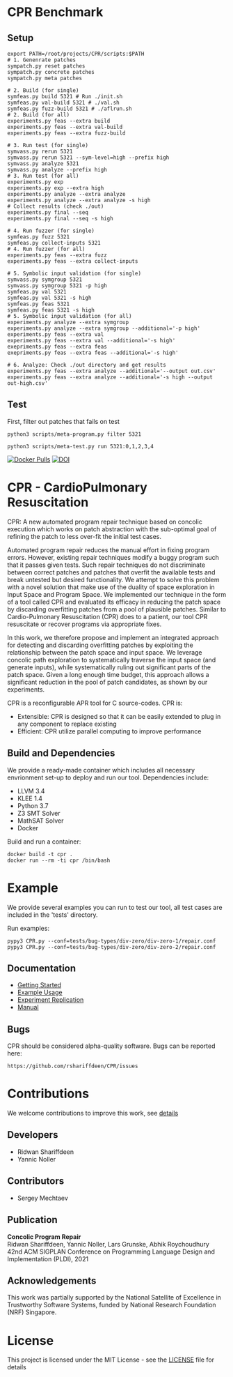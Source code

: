 # CPR Benchmark
## Setup
```shell
export PATH=/root/projects/CPR/scripts:$PATH
# 1. Genenrate patches
sympatch.py reset patches
sympatch.py concrete patches
sympatch.py meta patches

# 2. Build (for single)
symfeas.py build 5321 # Run ./init.sh
symfeas.py val-build 5321 # ./val.sh
symfeas.py fuzz-build 5321 # ./aflrun.sh
# 2. Build (for all)
experiments.py feas --extra build
experiments.py feas --extra val-build
experiments.py feas --extra fuzz-build

# 3. Run test (for single)
symvass.py rerun 5321
symvass.py rerun 5321 --sym-level=high --prefix high
symvass.py analyze 5321
symvass.py analyze --prefix high
# 3. Run test (for all)
experiments.py exp
experiments.py exp --extra high
experiments.py analyze --extra analyze
experiments.py analyze --extra analyze -s high
# Collect results (check ./out)
experiments.py final --seq
experiments.py final --seq -s high

# 4. Run fuzzer (for single)
symfeas.py fuzz 5321
symfeas.py collect-inputs 5321
# 4. Run fuzzer (for all)
experiments.py feas --extra fuzz
experiments.py feas --extra collect-inputs

# 5. Symbolic input validation (for single)
symvass.py symgroup 5321
symvass.py symgroup 5321 -p high
symfeas.py val 5321
symfeas.py val 5321 -s high
symfeas.py feas 5321
symfeas.py feas 5321 -s high
# 5. Symbolic input validation (for all)
experiments.py analyze --extra symgroup
experiments.py analyze --extra symgroup --additional='-p high'
experiments.py feas --extra val
experiments.py feas --extra val --additional='-s high'
exepriments.py feas --extra feas
exepriments.py feas --extra feas --additional='-s high'

# 6. Analyze: Check ./out directory and get results
experiments.py feas --extra analyze --additional='--output out.csv'
experiments.py feas --extra analyze --additional='-s high --output out-high.csv'
```

## Test
First, filter out patches that fails on test
```shell
python3 scripts/meta-program.py filter 5321
```


```shell
python3 scripts/meta-test.py run 5321:0,1,2,3,4
```

[![Docker Pulls](https://img.shields.io/docker/pulls/rshariffdeen/cpr.svg)](https://hub.docker.com/r/rshariffdeen/cpr) [![DOI](https://zenodo.org/badge/DOI/10.5281/zenodo.4668317.svg)](https://doi.org/10.5281/zenodo.4668317)

# CPR - CardioPulmonary Resuscitation
CPR: A new automated program repair technique based on concolic execution
which works on patch abstraction with the sub-optimal goal of refining the patch to less over-fit 
the initial test cases. 

Automated program repair reduces the manual effort in fixing program errors. 
However, existing repair techniques modify a buggy program such that it passes given tests.
Such repair techniques do not discriminate between correct patches and patches that overfit
the available tests and break untested but desired functionality. We attempt to solve this
problem with a novel solution that make use of the duality of space exploration in Input 
Space and Program Space. We implemented our technique in the form of a tool called CPR and
evaluated its efficacy in reducing the patch space by discarding overfitting patches from 
a pool of plausible patches. Similar to Cardio-Pulmonary Resuscitation (CPR) does to a
patient, our tool CPR resuscitate or recover programs via appropriate fixes. 

In this work, we therefore propose and implement an integrated approach for detecting and discarding 
overfitting patches by exploiting the relationship between the patch space and input space.
We leverage concolic path exploration to systematically traverse the input space 
(and generate inputs), while systematically ruling out significant parts of the patch space.
Given a long enough time budget, this approach allows a significant reduction in the 
pool of patch candidates, as shown by our experiments. 

CPR is a reconfigurable APR tool for C source-codes. CPR is:

* Extensible: CPR is designed so that it can be easily extended to plug in any component to replace existing
* Efficient: CPR utilize parallel computing to improve performance




## Build and Dependencies
We provide a ready-made container which includes all necessary envrionment set-up
to deploy and run our tool. Dependencies include:

* LLVM 3.4
* KLEE 1.4
* Python 3.7
* Z3 SMT Solver
* MathSAT Solver
* Docker

Build and run a container:

    docker build -t cpr .
    docker run --rm -ti cpr /bin/bash


# Example
We provide several examples you can run to test our tool, all test cases are included
in the 'tests' directory. 

Run examples:

    pypy3 CPR.py --conf=tests/bug-types/div-zero/div-zero-1/repair.conf
    pypy3 CPR.py --conf=tests/bug-types/div-zero/div-zero-2/repair.conf


## Documentation ##

* [Getting Started](doc/GetStart.md)
* [Example Usage](doc/Examples.md)
* [Experiment Replication](experiments/README.md)  
* [Manual](doc/Manual.md)


## Bugs ##
CPR should be considered alpha-quality software. Bugs can be reported here:

    https://github.com/rshariffdeen/CPR/issues
    
# Contributions
We welcome contributions to improve this work, see [details](doc/Contributing.md)

## Developers
* Ridwan Shariffdeen
* Yannic Noller

## Contributors
* Sergey Mechtaev 

## Publication ##
**Concolic Program Repair** <br>
Ridwan Shariffdeen, Yannic Noller, Lars Grunske, Abhik Roychoudhury <br>
42nd ACM SIGPLAN Conference on Programming Language Design and Implementation (PLDI), 2021


## Acknowledgements ##
This work was partially supported by the National Satellite of Excellence in Trustworthy Software Systems, funded by National Research Foundation (NRF) Singapore. 


# License
This project is licensed under the MIT License - see the [LICENSE](LICENSE) file for details


